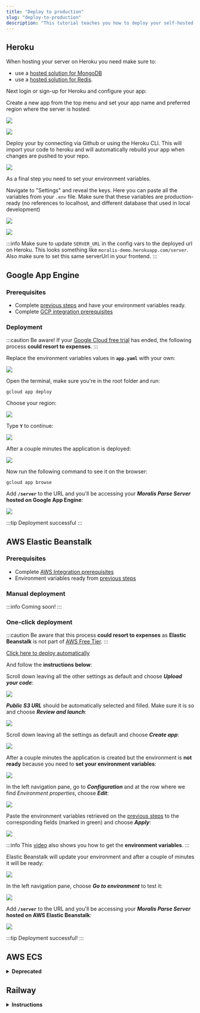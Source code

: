 ```yaml
---
title: "Deploy to production"
slug: "deploy-to-production"
description: "This tutorial teaches you how to deploy your self-hosted Parse server."
---
```


## Heroku

When hosting your server on Heroku you need make sure to:

- use a [hosted solution for MongoDB](https://docs.moralis.io/docs/run-parse-server-locally#c-use-hosted-mongodb-atlas-hosted)
- use a [hosted solution for Redis](https://docs.moralis.io/docs/run-parse-server-locally#b-use-hosted-redis-enterprise-cloud-hosted).

Next login or sign-up for Heroku and configure your app:

Create a new app from the top menu and set your app name and preferred region where the server is hosted:

![](/img/content/41607d4-Screenshot_2022-09-08_at_02.42.11.png)

![](/img/content/d4bb8cc-Screenshot_2022-09-08_at_02.42.38.png)

Deploy your by connecting via Github or using the Heroku CLI. This will import your code to heroku and will automatically rebuild your app when changes are pushed to your repo.

![](/img/content/00b9508-Screenshot_2022-09-08_at_02.43.11.png)

As a final step you need to set your environment variables.

Navigate to "Settings" and reveal the keys. Here you can paste all the variables from your `.env` file. Make sure that these variables are production-ready (no references to localhost, and different database that used in local development)

![](/img/content/914ac14-Screenshot_2022-09-08_at_02.44.26.png)

![](/img/content/6f65c9c-Screenshot_2022-09-08_at_02.44.49.png)

:::info
Make sure to update `SERVER_URL` in the config vars to the deployed url on Heroku. This looks something like `moralis-demo.herokuapp.com/server`. Also make sure to set this same serverUrl in your frontend.
:::

## Google App Engine

### Prerequisites

- Complete [previous steps](https://docs.moralis.io/docs/run-parse-server-locally) and have your environment variables ready.
- Complete [GCP integration prerequisites](https://docs.moralis.io/docs/google-cloud#prerequisites)

### Deployment

:::caution Be aware!
If your [Google Cloud free trial](https://cloud.google.com/free) has ended, the following process **could resort to expenses**.
:::

Replace the environment variables values in **`app.yaml`** with your own:

![](/img/content/161ccae-image.png)

Open the terminal, make sure you're in the root folder and run:

```
gcloud app deploy
```

Choose your region:

![](/img/content/d8a49da-image.png)

Type **`Y`** to continue:

![](/img/content/99306a1-image.png)

After a couple minutes the application is deployed:

![](/img/content/87f1739-image.png)

Now run the following command to see it on the browser:

```
gcloud app browse
```

Add **`/server`** to the URL and you'll be accessing your **_Moralis Parse Server_ hosted on Google App Engine**:

![](/img/content/7cbef58-image.png)

:::tip Deployment successful 
:::

## AWS Elastic Beanstalk

### Prerequisites

- Complete [AWS Integration prerequisites](https://docs.moralis.io/docs/aws-integration#prerequisites)
- Environment variables ready from [previous steps](https://docs.moralis.io/docs/run-parse-server-locally#setup-your-project)

### Manual deployment

:::info Coming soon!
:::

### One-click deployment

:::caution
Be aware that this process **could resort to expenses** as **Elastic Beanstalk** is not part of [AWS Free Tier](https://aws.amazon.com/es/free/).
:::

[Click here to deploy automatically](https://console.aws.amazon.com/elasticbeanstalk/home?region=us-east-1#/newApplication?applicationName=demo-parse-server-migration&platform=Node.js&tierName=WebServer&environmentType=SingleInstance&sourceBundleUrl=https://moralis-public-bucket.s3.amazonaws.com/parse-server-migration-build.zip)

 And follow the **instructions below**:

Scroll down leaving all the other settings as default and choose _**Upload your code**_:

![](/img/content/31905da-image.png)

_**Public S3 URL**_ should be automatically selected and filled. Make sure it is so and choose _**Review and launch**_:

![](/img/content/3c4f4f6-image.png)

Scroll down leaving all the settings as default and choose _**Create app**_:

![](/img/content/a2a6af9-image.png)

After a couple minutes the application is created but the environment is **not ready** because you need to **set your environment variables**:

![](/img/content/2d9a5c2-image.png)

In the left navigation pane, go to **_Configuration_** and at the row where we find _Environment properties_, choose _**Edit**_:

![](/img/content/a2e78d0-image.png)

Paste the environment variables retrieved on the [previous steps](https://docs.moralis.io/docs/run-parse-server-locally#setup-your-project) to the corresponding fields (marked in green) and choose _**Apply**_:

![](/img/content/b8e3def-image.png)

:::info
This [video](https://youtu.be/9GtysZs-FrA?t=147) also shows you how to get the **environment variables**.
:::

Elastic Beanstalk will update your environment and after a couple of minutes it will be ready:

![](/img/content/00d25ea-image.png)

In the left navigation pane, choose **_Go to environment_** to test it:

![](/img/content/42e04c4-image.png)

Add **`/server`** to the URL and you'll be accessing your **_Moralis Parse Server_ hosted on AWS Elastic Beanstalk**:

![](/img/content/d4ef788-image.png)

:::tip Deployment successful! 
:::

## AWS ECS

<details>

<summary><b>Deprecated</b></summary>

### Setup ECS environment

#### Create ECR repository

Open the [Amazon ECR console](https://console.aws.amazon.com/ecr/) and choose _**Get Started**_ Create repo. Name it **`parse-server-moralis-repo`**:

![](/img/content/b368934-image.png)

Leave everything else as it is and choose _**Create repository**_.

Copy and save the _Repository name_ and the _URI_ as you'll need them in the next step:

![](/img/content/17b0fd0-image.png)

:::tip **ECR repository created!**
:::

#### Create a Task Definition //TODO Maybe through JSON?

:::info
[Click here for more information](https://docs.aws.amazon.com/AmazonECS/latest/developerguide/create-task-definition-classic.html).
:::

Open the [Amazon ECS console](https://console.aws.amazon.com/ecs/). In the navigation pane, choose **_Task Definitions_** and **_Create new task definition_**:

![](/img/content/0bb5259-image.png)

On the _Select compatibilities_ page, select **_EC2_** and choose _**Next step**_:

![](/img/content/25f9568-image.png)

Name your task **`parse-server-moralis-task`**:

![](/img/content/60e8d1b-image.png)

On the _Container definitions_ section, click on **_Add container_**:

![](/img/content/aed6e67-image.png)

Fill the **_Container name_** and the **_Image_** with the _Repository name_ and the _URI_ that you copied from the [created ECR repository](https://docs.moralis.io/docs/deploy-to-production#create-ecr-repository):

![](/img/content/9f90980-image.png)

Set **_Memory Limits_** to **`500`** and **_Port mappings_** to **`80:80`**:

![](/img/content/2c27f99-image.png)

Leave all the other settings as default and choose _**Add**_.

With the container added, scroll down and choose _**Create**_. You should see the task definition created:

![](/img/content/4ca8475-image.png)

:::tip **Task definition created!**
:::

#### Create a Cluster

:::info
[Click here for more information](https://docs.aws.amazon.com/AmazonECS/latest/developerguide/create_cluster.html).
:::

Open the [Amazon ECS console](https://console.aws.amazon.com/ecs/). In the navigation pane, choose **_Clusters_** and **_Create Cluster_**:

![](/img/content/8cabb5b-image.png)

For _Select cluster compatibility_, choose **_EC2 Linux + Networking_** and then choose **_Next Step_**:

![](/img/content/dbaa74a-image.png)

On the _Configure cluster_ page, enter a **_Cluster name_**, like **`parse-server-moralis-cluster`**:

![](/img/content/928c5b4-image.png)

Scroll down leaving all the other settings as default and choose _**Create**_. After some seconds you should see the cluster created:

![](/img/content/2100f89-image.png)

:::tip **Cluster created!**
:::

#### Create a service

:::info
[Click here for more information](https://docs.aws.amazon.com/AmazonECS/latest/developerguide/create-service-console-v1.html).
:::

Open the [Amazon ECS console](https://console.aws.amazon.com/ecs/). In the navigation pane, choose **_Clusters_** and select your created cluster:

![](/img/content/e3b3abb-image.png)

On the _Services_ tab, choose **_Create_**:

![](/img/content/9ae2ac5-image.png)

On the _Configure service_ page, choose _**EC2**_ as _Launch type_:

![](/img/content/2fc12c6-image.png)

Select the _**Task definition**_ and the _**Cluster**_ that you just created:

![](/img/content/d71da48-image.png)

Set the _**Service name**_ as **`parse-server-moralis-service`**:

![](/img/content/64deadc-image.png)

Set the following fields:

- _**Number of tasks**_: `1`
- _**Minimum healthy percent**_: `0`
- _**Maximum percent**_: `100`

:::info
This value configuration will allow the deployment of updated containers.
:::

Scroll down leaving the other settings as default and choose **_Next step_** a couple times and then _**Create service**_. You should see the service created:

![](/img/content/2e39da7-image.png)

:::tip **Service created!**
:::

</details>

## Railway

<details>

<summary><b>Instructions</b></summary>

[Click here to deploy automatically](https://railway.app/new/template/1c87QZ)

This will also create a MongoDB and Redis instance for you automatically, all managed by Railway. If you are using your own MongoDB/Redis instances, you can follow [Manual Deployment](https://docs.moralis.io/docs/deploy-to-production#manual-deployment-1), or use this template and just delete the MongoDB and Redis services later.

1. After your server has deployed, assign it a domain (see Step 4 of Manual Deployment).
2. Copy your MongoDB and Parse connection URL (from the "Connect" tab from Mongo).
3. Click on the "Variables" tab in your Parse Server and update:

- `SERVER_URL` with the domain from Step 1 e.g. [`https://***.up.railway.app/server`](https://***.up.railway.app/server)
- `DATABASE_URI` with your MongoDB connection URL e.g. [`mongodb://mongo:***.railway.app:****`](mongodb://mongo:***.railway.app:****/parse) 
- `REDIS_CONNECTION_STRING` with your Redis connection URL e.g. [`redis://***@containers-us-west-157.railway.app:****`](redis://*@containers-us-west-157.railway.app:****)

Your server will re-deploy after these changes.

### Manual Deployment

1. Go to [Railway](https://railway.app/), click "Start a New Project" and choose "Deploy from GitHub repo". Connect your GitHub account.
2. Give permission for Railway to access your self-hosted server repository and click "Deploy Now":

![](/img/content/50e28a0-Railway_2.png)

3. In your project's deployment page, click on the "Variables" tab and then "Raw Editor". Paste in your environment variables and click "Update Variables":

![](/img/content/43d1e9d-Railway_env_a.png)

![](/img/content/009db76-Railway_-_env.png)

4. Click on the "Settings" tab and under "Domains", click "Generate Domain". You can choose a different Railway domain or use your own custom domain:

![](/img/content/de66219-Railway_3.png)

5. Copy this domain and update your `SERVER_URL` environment variable. Your project will re-deploy:

![](/img/content/2bdc4b2-Railway_4.png)

6: After your re-deploy is successful, open your Railway project URL in your browser to test:

![](/img/content/63abd77-Railway_5.png)

</details>